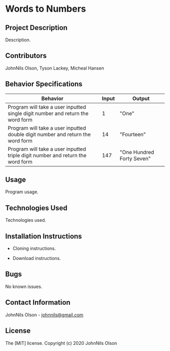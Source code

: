 # Words to Numbers


## Project Description
Description.

## Contributors
JohnNils Olson, Tyson Lackey, Micheal Hansen

## Behavior Specifications
| Behavior | Input | Output |
| ---- | ---- | ---- |
|Program will take a user inputted single digit number and return the word form| 1 | "One" |
|Program will take a user inputted double digit number and return the word form| 14 | "Fourteen" |
|Program will take a user inputted triple digit number and return the word form| 147 | "One Hundred Forty Seven" |


## Usage
Program usage.

## Technologies Used
Technologies used.

## Installation Instructions
* Cloning instructions.

* Download instructions.

## Bugs
No known issues.

## Contact Information
JohnNils Olson - johnnils@gmail.com

## License
The [MIT] license.
Copyright (c) 2020 JohnNils Olson